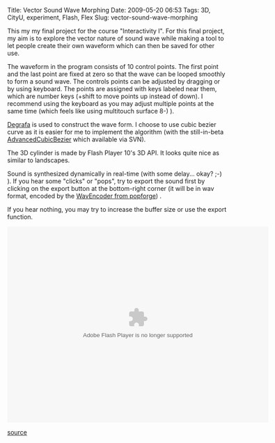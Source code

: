 Title: Vector Sound Wave Morphing
Date: 2009-05-20 06:53
Tags: 3D, CityU, experiment, Flash, Flex
Slug: vector-sound-wave-morphing

This my my final project for the course "Interactivity I". For this
final project, my aim is to explore the vector nature of sound wave
while making a tool to let people create their own waveform which can
then be saved for other use.

The waveform in the program consists of 10 control points. The first
point and the last point are fixed at zero so that the wave can be
looped smoothly to form a sound wave. The controls points can be
adjusted by dragging or by using keyboard. The points are assigned with
keys labeled near them, which are number keys (+shift to move points up
instead of down). I recommend using the keyboard as you may adjust
multiple points at the same time (which feels like using multitouch
surface 8-) ).

[Degrafa][] is used to construct the wave form. I choose to use cubic
bezier curve as it is easier for me to implement the algorithm (with the
still-in-beta [AdvancedCubicBezier][] which available via SVN).

The 3D cylinder is made by Flash Player 10's 3D API. It looks quite nice
as similar to landscapes.

Sound is synthesized dynamically in real-time (with some delay... okay?
;-) ). If you hear some "clicks" or "pops", try to export the sound
first by clicking on the export button at the bottom-right corner (it
will be in wav format, encoded by the [WavEncoder from popforge][]) .

If you hear nothing, you may try to increase the buffer size or use the
export function.

<object type="application/x-shockwave-flash" data="http://blog.onthewings.net/wp-content/uploads/2009/05/vectorsoundwave.swf" width="600" height="450" id="swf86781" style="visibility: visible;"><param name="wmode" value="opaque"><param name="menu" value="true"><param name="quality" value="high"><param name="bgcolor" value="#FFFFFF"><param name="allowScriptAccess" value="always"><param name="allowFullScreen" value="true"></object>

[source][]

  [Degrafa]: http://degrafa.org/
  [AdvancedCubicBezier]: http://algorithmist.wordpress.com/2009/01/19/degrafa-cubic-bezier-y-at-x/
  [WavEncoder from popforge]: http://code.google.com/p/popforge/source/browse/trunk/flash/PopforgeLibrary/src/de/popforge/format/wav/WavEncoder.as
  [source]: http://blog.onthewings.net/wp-content/uploads/2009/05/vectorsoundwave.zip
